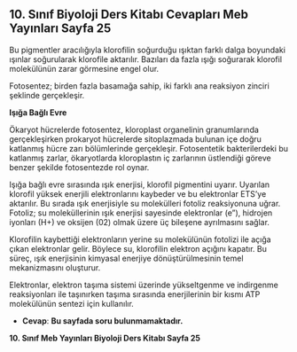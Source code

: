 ## 10. Sınıf Biyoloji Ders Kitabı Cevapları Meb Yayınları Sayfa 25

Bu pigmentler aracılığıyla klorofilin soğurduğu ışıktan farklı dalga boyundaki ışınlar soğurularak klorofile aktarılır. Bazıları da fazla ışığı soğurarak klorofil molekülünün zarar görmesine engel olur.

Fotosentez; birden fazla basamağa sahip, iki farklı ana reaksiyon zinciri şeklinde gerçekleşir.

**Işığa Bağlı Evre**

Ökaryot hücrelerde fotosentez, kloroplast organelinin granumlarında gerçekleşirken prokaryot hücrelerde sitoplazmada bulunan içe doğru katlanmış hücre zarı bölümlerinde gerçekleşir. Fotosentetik bakterilerdeki bu katlanmış zarlar, ökaryotlarda kloroplastın iç zarlarının üstlendiği göreve benzer şekilde fotosentezde rol oynar.

Işığa bağlı evre sırasında ışık enerjisi, klorofil pigmentini uyarır. Uyarılan klorofil yüksek enerjili elektronlarını kaybeder ve bu elektronlar ETS’ye aktarılır. Bu sırada ışık enerjisiyle su molekülleri fotoliz reaksiyonuna uğrar. Fotoliz; su moleküllerinin ışık enerjisi sayesinde elektronlar (e”), hidrojen iyonları (H+) ve oksijen (02) olmak üzere üç bileşene ayrılmasını sağlar.

Klorofilin kaybettiği elektronların yerine su molekülünün fotolizi ile açığa çıkan elektronlar gelir. Böylece su, klorofilin elektron açığını kapatır. Bu süreç, ışık enerjisinin kimyasal enerjiye dönüştürülmesinin temel mekanizmasını oluşturur.

Elektronlar, elektron taşıma sistemi üzerinde yükseltgenme ve indirgenme reaksiyonları ile taşınırken taşıma sırasında enerjilerinin bir kısmı ATP molekülünün sentezi için kullanılır.

* **Cevap**: **Bu sayfada soru bulunmamaktadır.**

**10. Sınıf Meb Yayınları Biyoloji Ders Kitabı Sayfa 25**